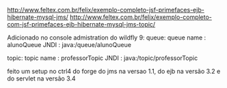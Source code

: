 http://www.feltex.com.br/felix/exemplo-completo-jsf-primefaces-ejb-hibernate-mysql-jms/
http://www.feltex.com.br/felix/exemplo-completo-com-jsf-primefaces-ejb-hibernate-mysql-jms-topic/

Adicionado no console admistration do wildfly 9: 
queue: 
queue name : alunoQueue
JNDI       : java:/queue/alunoQueue

topic:
topic name : professorTopic
JNDI       : java:/topic/professorTopic

feito um setup no ctrl4 do forge do jms na versao 1.1, do ejb na versão 3.2 e do servlet na versão 3.4